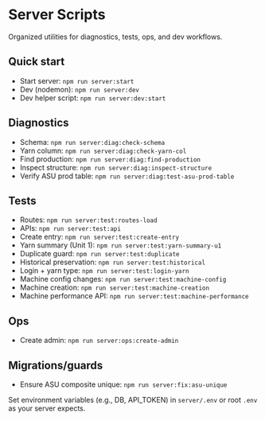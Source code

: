 # Server Scripts

Organized utilities for diagnostics, tests, ops, and dev workflows.

## Quick start
- Start server: `npm run server:start`
- Dev (nodemon): `npm run server:dev`
- Dev helper script: `npm run server:dev:start`

## Diagnostics
- Schema: `npm run server:diag:check-schema`
- Yarn column: `npm run server:diag:check-yarn-col`
- Find production: `npm run server:diag:find-production`
- Inspect structure: `npm run server:diag:inspect-structure`
- Verify ASU prod table: `npm run server:diag:test-asu-prod-table`

## Tests
- Routes: `npm run server:test:routes-load`
- APIs: `npm run server:test:api`
- Create entry: `npm run server:test:create-entry`
- Yarn summary (Unit 1): `npm run server:test:yarn-summary-u1`
- Duplicate guard: `npm run server:test:duplicate`
- Historical preservation: `npm run server:test:historical`
- Login + yarn type: `npm run server:test:login-yarn`
- Machine config changes: `npm run server:test:machine-config`
- Machine creation: `npm run server:test:machine-creation`
- Machine performance API: `npm run server:test:machine-performance`

## Ops
- Create admin: `npm run server:ops:create-admin`

## Migrations/guards
- Ensure ASU composite unique: `npm run server:fix:asu-unique`

Set environment variables (e.g., DB, API_TOKEN) in `server/.env` or root `.env` as your server expects.
